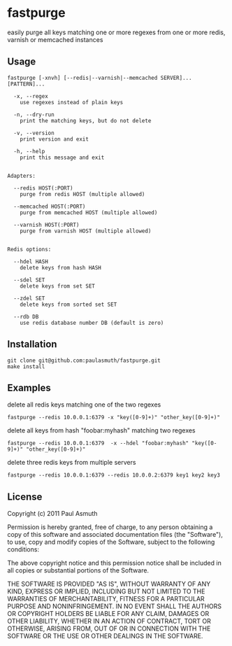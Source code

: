 fastpurge
=========

easily purge all keys matching one or more regexes from one or more redis, varnish or memcached instances


Usage
-----

```
fastpurge [-xnvh] [--redis|--varnish|--memcached SERVER]... [PATTERN]...
  
  -x, --regex
    use regexes instead of plain keys       

  -n, --dry-run
    print the matching keys, but do not delete    

  -v, --version
    print version and exit

  -h, --help 
    print this message and exit
 

Adapters:

  --redis HOST(:PORT) 
    purge from redis HOST (multiple allowed)

  --memcached HOST(:PORT) 
    purge from memcached HOST (multiple allowed)

  --varnish HOST(:PORT) 
    purge from varnish HOST (multiple allowed)


Redis options:

  --hdel HASH
    delete keys from hash HASH

  --sdel SET
    delete keys from set SET

  --zdel SET
    delete keys from sorted set SET

  --rdb DB
    use redis database number DB (default is zero)
```


Installation
------------

```
git clone git@github.com:paulasmuth/fastpurge.git
make install
```

Examples
--------

delete all redis keys matching one of the two regexes

```
fastpurge --redis 10.0.0.1:6379 -x "key([0-9]+)" "other_key([0-9]+)"
```

delete all keys from hash "foobar:myhash" matching two regexes

```
fastpurge --redis 10.0.0.1:6379  -x --hdel "foobar:myhash" "key([0-9]+)" "other_key([0-9]+)"
```

delete three redis keys from multiple servers

```
fastpurge --redis 10.0.0.1:6379 --redis 10.0.0.2:6379 key1 key2 key3
```



License
-------

Copyright (c) 2011 Paul Asmuth

Permission is hereby granted, free of charge, to any person obtaining
a copy of this software and associated documentation files (the
"Software"), to use, copy and modify copies of the Software, subject 
to the following conditions:

The above copyright notice and this permission notice shall be
included in all copies or substantial portions of the Software.

THE SOFTWARE IS PROVIDED "AS IS", WITHOUT WARRANTY OF ANY KIND,
EXPRESS OR IMPLIED, INCLUDING BUT NOT LIMITED TO THE WARRANTIES OF
MERCHANTABILITY, FITNESS FOR A PARTICULAR PURPOSE AND
NONINFRINGEMENT. IN NO EVENT SHALL THE AUTHORS OR COPYRIGHT HOLDERS BE
LIABLE FOR ANY CLAIM, DAMAGES OR OTHER LIABILITY, WHETHER IN AN ACTION
OF CONTRACT, TORT OR OTHERWISE, ARISING FROM, OUT OF OR IN CONNECTION
WITH THE SOFTWARE OR THE USE OR OTHER DEALINGS IN THE SOFTWARE.
